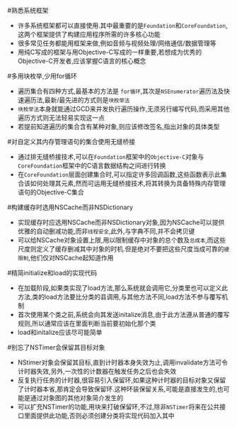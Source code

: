 #熟悉系统框架
* 许多系统框架都可以直接使用.其中最重要的是`Foundation`和`CoreFoundation`,这两个框架提供了构建应用程序所需的许多核心功能
* 很多常见任务都能用框架来做,例如音频与视频处理/网络通信/数据管理等
* 用纯C写成的框架与用Objective-C写成的一样重要,若想成为优秀的Objective-C开发者,应该掌握C语言的核心概念

#多用块枚举,少用for循环
* 遍历集合有四种方式,最基本的方法是	`for循环`,其次是`NSEnumerator`遍历法及快速遍历法,最新/最先进的方式则是`块枚举法`
* `块枚举法`本身就能通过GCD来并发执行遍历操作,无须另行编写代码,而采用其他遍历方式则无法轻易实现这一点
* 若提前知道遍历的集合含有某种对象,则应该修改签名,指出对象的具体类型

#对自定义其内存管理语句的集合使用无缝桥接
* 通过排无缝桥接技术,可以在`Foundation`框架中的`Objective-C`对象与`CoreFoundation`框架中的C语言数据结构之间进行转换
* 在`CoreFoundation`层面创建集合时,可以指定许多回调函数,这些函数表示此集合该如何处理其元素,然而可运用无缝桥接技术,将其转换为具备特殊内存管理语句的Objective-C集合

#构建缓存时选用NSCache而非NSDictionary
* 实现缓存时应选用NSCache而非NSDictionary对象,因为NSCache可以提供优雅的自动删减功能,而非`线程安全`,此外,与字典不同,并不会拷贝键
* 可以给NSCache对象设置上限,用以限制缓存中对象的总个数及`总成本`,而这些尺度则定义了缓存删减其中对象的时机.但是绝对不要把这些尺度当成可靠的`硬限制`,他们仅对NSCache起知道作用

#精简initialize和load的实现代码
* 在加载阶段,如果类实现了load方法,那么系统就会调用它,分类里也可以定义此方法,类的load方法要比分类的县调用,与其他方法不同,load方法不参与覆写机制
* 首次使用某个类之前,系统会向其发送initalize消息,由于此方法遵从普通的覆写规则,所以通常应该在里面判断当前要初始化那个类
* load和initalize应该尽可能简单

#别忘了NSTimer会保留其目标对象
* NStimer对象会保留其目标,直到计时器本身失效为止,调用invalidate方法可令计时器失效,另外,一次性的计数器在触发任务之后也会失效
* 反复执行任务的计时器,很容易引入保留环,如果这种计时器的目标对象又保留了计时器本省,那肯定会导致保留环.这种环装保留关系,可能是直接发生的,也可能是通过对象图的其他对象简介发生的
* 可以扩充NSTimer的功能,用块来打破保留环,不过,除非`NSTimer`将来在公共接口里面提供此功能,否则必须创建分类将实现代码加入其中


	